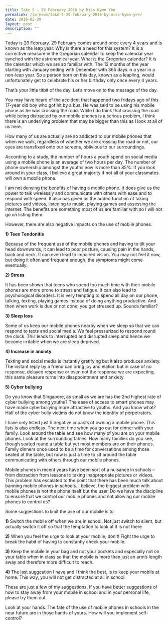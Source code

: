 ```yaml
---
title: Take 5 – 29 February 2016 by Miss Kymn Yee
permalink: /lp-news/take-5-29-february-2016-by-miss-kymn-yee/
date: 2016-02-29
layout: post
description: ""
---
```

Today is 29 February. 29 February comes around once every 4 years and is known as the leap year. Why is there a need for this system? It is a corrective measure in the Gregorian calendar to keep the calendar year synched with the astronomical year. What is the Gregorian calendar? It is the calendar which we are so familiar with. The 12 months of the year starting with January ending with December with 365 days in a year in a non-leap year. So a person born on this day, known as a leapling, would unfortunately get to celebrate his or her birthday only once every 4 years.

That’s your little titbit of the day. Let’s move on to the message of the day.

You may have heard of the accident that happened two fridays ago of this 17-year old boy who got hit by a bus. He was said to be using his mobile phone as he was crossing the road. While I do think that crossing the road while being distracted by our mobile phones is a serious problem, I think there is an underlying problem that may be bigger than this as I look at all of us here.

How many of us are actually are so addicted to our mobile phones that when we walk, regardless of whether we are crossing the road or not, our eyes are transfixed onto our screens, oblivious to our surroundings.

According to a study, the number of hours a youth spend on social media using a mobile phone is an average of two hours per day. The number of phone ownership amongst the youths now is more than 85%. If you look around in your class, I believe a great majority if not all of your classmates will own a mobile phone.

I am not denying the benefits of having a mobile phone. It does give us the power to talk wirelessly and communicate with others with ease and to respond with speed. It also has given us the added function of taking pictures and videos, listening to music, playing games and assessing the internet. The benefits are something most of us are familiar with so I will not go on listing them.

However, there are also negative impacts on the use of mobile phones.

**1) Teen Tendonitis**

Because of the frequent use of the mobile phones and having to tilt your head downwards, it can lead to poor posture, causing pain in the hands, back and neck. It can even lead to impaired vision. You may not feel it now, but doing it often and frequent enough, the symptoms might come eventually.

**2) Stress**

It has been shown that teens who spend too much time with their mobile phones are more prone to stress and fatigue. It can also lead to psychological disorders. It is very tempting to spend all day on our phone, talking, texting, playing games instead of doing anything productive. And then when work is due or not done, you get stressed up. Sounds familiar?

**3) Sleep loss**

Some of us keep our mobile phones nearby when we sleep so that we can respond to texts and social media. We feel pressurized to respond round the clock. This leads to interrupted and disrupted sleep and hence we become irritable when we are sleep deprived.

**4) Increase in anxiety**

Texting and social media is instantly gratifying but it also produces anxiety. The instant reply by a friend can bring joy and elation but in case of no response, delayed response or even not the response we are expecting, this same pleasure turns into disappointment and anxiety.

**5) Cyber bullying**

Do you know that Singapore, as small as we are has the 2nd highest rate of cyber bullying among youths? The ease of access to smart phones may have made cyberbullying more attractive to youths. And you know what? Half of the cyber bully victims do not know the identity of perpetrators.

I have only listed just 5 negative impacts of owning a mobile phone. This lists is also endless. The next time when you go out for dinner with your family. Look around the table and see how many of you are on your mobile phones. Look at the surrounding tables. How many families do you see, though seated round a table but yet most members are on their phones. Family dinners once used to be a time for conversations among those seated at the table, but now is just a time to sit around the table communicating with others through our mobile phones.

Mobile phones in recent years have been sort of a nuisance in schools – from distraction from lessons to taking inappropriate pictures or videos. This problem has escalated to the point that there has been much talk about banning mobile phones in schools. I believe, the biggest problem with mobile phones is not the phone itself but the user. Do we have the discipline to ensure that we control our mobile phones and not allowing our mobile phones to control us?

Some suggestions to limit the use of our mobile is to

**1)** Switch the mobile off when we are in school. Not just switch to silent, but actually switch it off so that the temptation to look at it is not there

**2)** When you feel the urge to look at your mobile, don’t! Fight the urge to break the habit of having to constantly check your mobile.

**3)** Keep the mobile in your bag and not your pockets and especially not on your table when in class so that the mobile is more than just an arm’s length away and therefore more difficult to reach.

**4)** The last suggestion I have and I think the best, is to keep your mobile at home. This way, you will not get distracted at all in school.

These are just a few of my suggestions. If you have better suggestions of how to stay away from your mobile in school and in your personal life, please try them out.

Look at your hands. The fate of the use of mobile phones in schools in the near future are in those hands of yours. How will you implement self-control?